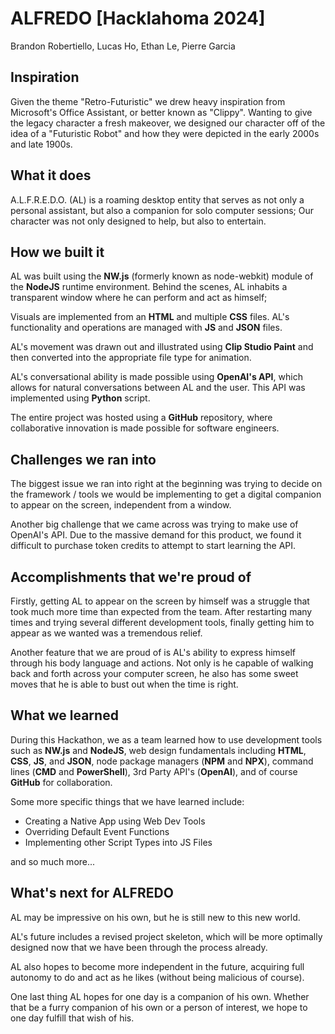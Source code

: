 # ALFREDO [Hacklahoma 2024]
Brandon Robertiello, Lucas Ho, Ethan Le, Pierre Garcia

## Inspiration
Given the theme "Retro-Futuristic" we drew heavy inspiration from Microsoft's Office Assistant, or better known as "Clippy". Wanting to give the legacy character a fresh makeover, we designed our character off of the idea of a "Futuristic Robot" and how they were depicted in the early 2000s and late 1900s.
## What it does
A.L.F.R.E.D.O. (AL) is a roaming desktop entity that serves as not only a personal assistant, but also a companion for solo computer sessions; Our character was not only designed to help, but also to entertain.
## How we built it
AL was built using the **NW.js** (formerly known as node-webkit) module of the **NodeJS** runtime environment. Behind the scenes, AL inhabits a transparent window where he can perform and act as himself;

Visuals are implemented from an **HTML** and multiple **CSS** files. AL's functionality and operations are managed with **JS** and **JSON** files.

AL's movement was drawn out and illustrated using **Clip Studio Paint** and then converted into the appropriate file type for animation.

AL's conversational ability is made possible using **OpenAI's API**, which allows for natural conversations between AL and the user. This API was implemented using **Python** script.

The entire project was hosted using a **GitHub** repository, where collaborative innovation is made possible for software engineers.
## Challenges we ran into
The biggest issue we ran into right at the beginning was trying to decide on the framework / tools we would be implementing to get a digital companion to appear on the screen, independent from a window.

Another big challenge that we came across was trying to make use of OpenAI's API. Due to the massive demand for this product, we found it difficult to purchase token credits to attempt to start learning the API.
## Accomplishments that we're proud of
Firstly, getting AL to appear on the screen by himself was a struggle that took much more time than expected from the team. After restarting many times and trying several different development tools, finally getting him to appear as we wanted was a tremendous relief.

Another feature that we are proud of is AL's ability to express himself through his body language and actions. Not only is he capable of walking back and forth across your computer screen, he also has some sweet moves that he is able to bust out when the time is right.
## What we learned
During this Hackathon, we as a team learned how to use development tools such as **NW.js** and **NodeJS**, web design fundamentals including **HTML**, **CSS**, **JS**, and **JSON**, node package managers (**NPM** and **NPX**), command lines (**CMD** and **PowerShell**), 3rd Party API's (**OpenAI**), and of course **GitHub** for collaboration.

Some more specific things that we have learned include:

 - Creating a Native App using Web Dev Tools
 - Overriding Default Event Functions
 - Implementing other Script Types into JS Files

and so much more...

## What's next for ALFREDO
AL may be impressive on his own, but he is still new to this new world.

AL's future includes a revised project skeleton, which will be more optimally designed now that we have been through the process already.

AL also hopes to become more independent in the future, acquiring full autonomy to do and act as he likes (without being malicious of course).

One last thing AL hopes for one day is a companion of his own. Whether that be a furry companion of his own or a person of interest, we hope to one day fulfill that wish of his.

